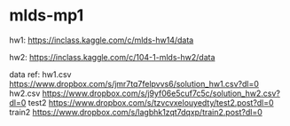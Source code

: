 # mlds-mp1
hw1: https://inclass.kaggle.com/c/mlds-hw14/data

hw2: https://inclass.kaggle.com/c/104-1-mlds-hw2/data

data ref: 
hw1.csv https://www.dropbox.com/s/jmr7tq7felpvvs6/solution_hw1.csv?dl=0 
hw2.csv https://www.dropbox.com/s/j9yf06e5cuf7c5c/solution_hw2.csv?dl=0 
test2   https://www.dropbox.com/s/tzvcvxelouyedty/test2.post?dl=0 
train2  https://www.dropbox.com/s/lagbhk1zqt7dqxp/train2.post?dl=0  
